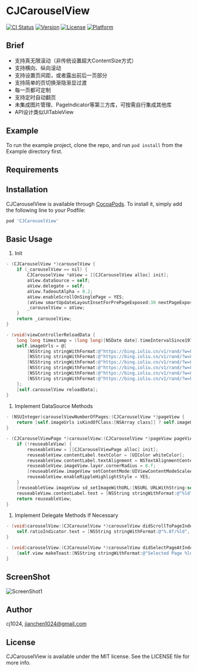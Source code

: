 # CJCarouselView

[![CI Status](https://img.shields.io/travis/cj1024/CJCarouselView.svg?style=flat)](https://travis-ci.org/cj1024/CJCarouselView)
[![Version](https://img.shields.io/cocoapods/v/CJCarouselView.svg?style=flat)](https://cocoapods.org/pods/CJCarouselView)
[![License](https://img.shields.io/cocoapods/l/CJCarouselView.svg?style=flat)](https://cocoapods.org/pods/CJCarouselView)
[![Platform](https://img.shields.io/cocoapods/p/CJCarouselView.svg?style=flat)](https://cocoapods.org/pods/CJCarouselView)

## Brief

* 支持真无限滚动（非传统设置超大ContentSize方式）
* 支持横向、纵向滚动
* 支持设置页间距，或者露出前后一页部分
* 支持简单的页切换渐隐渐显过渡
* 每一页都可定制
* 支持定时自动翻页
* 未集成图片管理、PageIndicator等第三方库，可按需自行集成其他库
* API设计类似UITableView

## Example

To run the example project, clone the repo, and run `pod install` from the Example directory first.

## Requirements

## Installation

CJCarouselView is available through [CocoaPods](https://cocoapods.org). To install
it, simply add the following line to your Podfile:

```ruby
pod 'CJCarouselView'
```

## Basic Usage

1. Init

``` objective-c
- (CJCarouselView *)carouselView {
    if (_carouselView == nil) {
        CJCarouselView *aView = [[CJCarouselView alloc] init];
        aView.dataSource = self;
        aView.delegate = self;
        aView.fadeoutAlpha = 0.2;
        aView.enableScrollOnSinglePage = YES;
        [aView smartUpdateLayoutInsetForPrePageExposed:30 nextPageExposed:30 pageGap:20];
        _carouselView = aView;
    }
    return _carouselView;
}

- (void)viewControllerReloadData {
    long long timestamp = (long long)[NSDate date].timeIntervalSince1970;
    self.imageUrls = @[
        [NSString stringWithFormat:@"https://bing.ioliu.cn/v1/rand/?w=800&h=600&t=%lld&i=0", timestamp],
        [NSString stringWithFormat:@"https://bing.ioliu.cn/v1/rand/?w=800&h=600&t=%lld&i=1", timestamp],
        [NSString stringWithFormat:@"https://bing.ioliu.cn/v1/rand/?w=800&h=600&t=%lld&i=2", timestamp],
        [NSString stringWithFormat:@"https://bing.ioliu.cn/v1/rand/?w=800&h=600&t=%lld&i=3", timestamp],
        [NSString stringWithFormat:@"https://bing.ioliu.cn/v1/rand/?w=800&h=600&t=%lld&i=4", timestamp],
        [NSString stringWithFormat:@"https://bing.ioliu.cn/v1/rand/?w=800&h=600&t=%lld&i=5", timestamp]
    ];
    [self.carouselView reloadData];
}
```

1. Implement DataSource Methods

``` objective-c
- (NSUInteger)carouselViewNumberOfPages:(CJCarouselView *)pageView {
    return [self.imageUrls isKindOfClass:[NSArray class]] ? self.imageUrls.count : 0;
}

- (CJCarouselViewPage *)carouselView:(CJCarouselView *)pageView pageViewAtIndex:(NSUInteger)index reuseableView:(CJCarouselViewPage *)reuseableView {
    if (!reuseableView) {
        reuseableView = [[CJCarouselViewPage alloc] init];
        reuseableView.contentLabel.textColor = [UIColor whiteColor];
        reuseableView.contentLabel.textAlignment = NSTextAlignmentCenter;
        reuseableView.imageView.layer.cornerRadius = 8.f;
        [reuseableView.imageView setContentMode:UIViewContentModeScaleAspectFill];
        reuseableView.enableRippleHighlightStyle = YES;
    }
    [reuseableView.imageView sd_setImageWithURL:[NSURL URLWithString:self.imageUrls[index]]];
    reuseableView.contentLabel.text = [NSString stringWithFormat:@"%ld", index];
    return reuseableView;
}
```

1. Implement Delegate Methods If Necessary

``` objective-c
- (void)carouselView:(CJCarouselView *)carouselView didScrollToPageIndexRatio:(CGFloat)pageIndexRatio {
    self.ratioIndicator.text = [NSString stringWithFormat:@"%.8f/%ld", pageIndexRatio + 1, carouselView.numberOfPages];
}

- (void)carouselView:(CJCarouselView *)carouselView didSelectPageAtIndex:(NSUInteger)index {
    [self.view makeToast:[NSString stringWithFormat:@"Selected Page %ld", index]];
}
```

## ScreenShot

![ScreenShot1](https://ftp.bmp.ovh/imgs/2020/12/68011dc7fba03ec0.gif)

## Author

cj1024, jianchen1024@gmail.com

## License

CJCarouselView is available under the MIT license. See the LICENSE file for more info.

